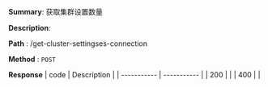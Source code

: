 **Summary**: 获取集群设置数量

**Description**:

**Path** : /get-cluster-settingses-connection

**Method** : `POST`

**Response**
| code      | Description |
| ----------- | ----------- |
|  200   |       |
|  400   |       |

